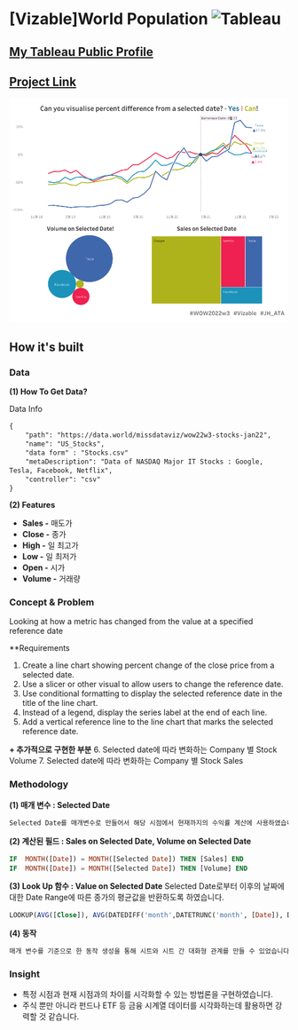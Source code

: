 # [Vizable]World Population <img alt="Tableau" src ="https://img.shields.io/badge/Tableau-E97627.svg?&style=for-the-badge&logo=Tableau&logoColor=white"/>

## [My Tableau Public Profile](https://public.tableau.com/app/profile/.67511519/)

## [Project Link](https://public.tableau.com/app/profile/.67511519/viz/VizableJHWOW2022w03/2_1)
![](https://github.com/jhbale11/Tableau_Public/blob/a95aca0e71ed191aa594b6c2316b5df3e378d0a2/%5BVizable%5DJH%23WOW2022w03/%5BVizable%5DJH%23WOW2022w03.png)

## How it's built

### Data

**(1) How To Get Data?**

Data Info
```
{
    "path": "https://data.world/missdataviz/wow22w3-stocks-jan22",
    "name": "US_Stocks",
    "data form" : "Stocks.csv"
    "metaDescription": "Data of NASDAQ Major IT Stocks : Google, Tesla, Facebook, Netflix",
    "controller": "csv"
}
```
**(2) Features**
- **Sales -** 매도가
- **Close -** 종가
- **High -** 일 최고가
- **Low -** 일 최저가
- **Open -** 시가
- **Volume -** 거래량

### Concept & Problem

Looking at how a metric has changed from the value at a specified reference date

**Requirements
1. Create a line chart showing percent change of the close price from a selected date.
2. Use a slicer or other visual to allow users to change the reference date.
3. Use conditional formatting to display the selected reference date in the title of the line chart.
4. Instead of a legend, display the series label at the end of each line.
5. Add a vertical reference line to the line chart that marks the selected reference date.

**+ 추가적으로 구현한 부분**
6. Selected date에 따라 변화하는 Company 별 Stock Volume
7. Selected date에 따라 변화하는 Company 별 Stock Sales

### Methodology
**(1) 매개 변수 : Selected Date**
```bash
Selected Date를 매개변수로 만들어서 해당 시점에서 현재까지의 수익률 계산에 사용하였습니다. Selected Date를 여러 시트에 동작으로 연동하여 Selected Date의 변화에 따라 생성한 여러 계산된 필드가 변화할 수 있도록 설정하였습니다.
```
**(2) 계산된 필드 : Sales on Selected Date, Volume on Selected Date**
```SQL
IF  MONTH([Date]) = MONTH([Selected Date]) THEN [Sales] END
IF  MONTH([Date]) = MONTH([Selected Date]) THEN [Volume] END
```

**(3) Look Up 함수 : Value on Selected Date**
Selected Date로부터 이후의 날짜에 대한 Date Range에 따른 종가의 평균값을 반환하도록 하였습니다.
```SQL
LOOKUP(AVG([Close]), AVG(DATEDIFF('month',DATETRUNC('month', [Date]), DATETRUNC('month',[Selected Date]))))
```
**(4) 동작**
```bash
매개 변수를 기준으로 한 동작 생성을 통해 시트와 시트 간 대화형 관계를 만들 수 있었습니다. Selected Date의 변화에 따라 모든 시트가 Dynamic하게 달라지도록 구현하였습니다.
```

### Insight
- 특정 시점과 현재 시점과의 차이를 시각화할 수 있는 방법론을 구현하였습니다.
- 주식 뿐만 아니라 펀드나 ETF 등 금융 시계열 데이터를 시각화하는데 활용하면 강력할 것 같습니다.



